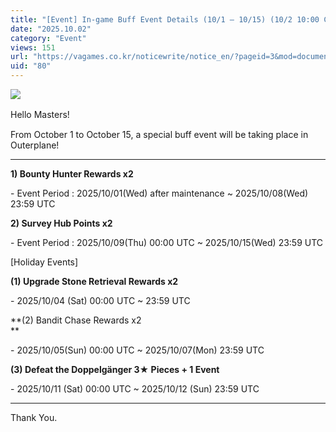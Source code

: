 ```yaml
---
title: "[Event] In-game Buff Event Details (10/1 – 10/15) (10/2 10:00 Changed)"
date: "2025.10.02"
category: "Event"
views: 151
url: "https://vagames.co.kr/noticewrite/notice_en/?pageid=3&mod=document&uid=80"
uid: "80"
---
```


![](/images/news/live/en/80-53d5fa24.webp)  

  

Hello Masters! 　  
  
From October 1 to October 15, a special buff event will be taking place in Outerplane!

  

* * *

**1) Bounty Hunter Rewards x2**

\- Event Period : 2025/10/01(Wed) after maintenance ~ 2025/10/08(Wed) 23:59 UTC

  

**2) Survey Hub Points x2**

\- Event Period : 2025/10/09(Thu) 00:00 UTC ~ 2025/10/15(Wed) 23:59 UTC

  

\[Holiday Events\]

  

**(1) Upgrade Stone Retrieval Rewards x2**

\- 2025/10/04 (Sat) 00:00 UTC ~ 23:59 UTC

  

**(2) Bandit Chase Rewards x2  
**

\- 2025/10/05(Sun) 00:00 UTC ~ 2025/10/07(Mon) 23:59 UTC

  

**(3) Defeat the Doppelgänger 3★ Pieces + 1 Event**

\- 2025/10/11 (Sat) 00:00 UTC ~ 2025/10/12 (Sun) 23:59 UTC

* * *

Thank You.